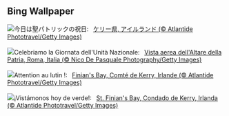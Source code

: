 ## Bing Wallpaper
![](https://www.bing.com/th?id=OHR.StFiniansBay_JA-JP4552826629_UHD.jpg&w=1000)今日は聖パトリックの祝日:&nbsp;&ensp;[ケリー県, アイルランド (© Atlantide Phototravel/Getty Images)](https://www.bing.com/th?id=OHR.StFiniansBay_JA-JP4552826629_UHD.jpg)
<br><br/>
![](https://www.bing.com/th?id=OHR.AltaredellaPatria_IT-IT8301062240_UHD.jpg&w=1000)Celebriamo la Giornata dell'Unità Nazionale:&nbsp;&ensp;[Vista aerea dell'Altare della Patria, Roma, Italia (© Nico De Pasquale Photography/Getty Images)](https://www.bing.com/th?id=OHR.AltaredellaPatria_IT-IT8301062240_UHD.jpg)
<br><br/>
![](https://www.bing.com/th?id=OHR.StFiniansBay_FR-FR2860371204_UHD.jpg&w=1000)Attention au lutin !:&nbsp;&ensp;[Finian's Bay, Comté de Kerry, Irlande (© Atlantide Phototravel/Getty Images)](https://www.bing.com/th?id=OHR.StFiniansBay_FR-FR2860371204_UHD.jpg)
<br><br/>
![](https://www.bing.com/th?id=OHR.StFiniansBay_ES-ES8366850024_UHD.jpg&w=1000)¡Vistámonos hoy de verde!:&nbsp;&ensp;[St. Finian's Bay, Condado de Kerry, Irlanda (© Atlantide Phototravel/Getty Images)](https://www.bing.com/th?id=OHR.StFiniansBay_ES-ES8366850024_UHD.jpg)
<br><br/>

